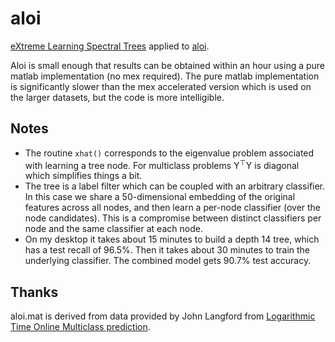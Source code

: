 aloi
==========
[eXtreme Learning Spectral Trees](http://arxiv.org/abs/1511.03260) applied to [aloi](http://aloi.science.uva.nl/).

Aloi is small enough that results can be obtained within an hour using a 
pure matlab implementation (no mex required).  The pure matlab implementation
is significantly slower than the mex accelerated version which is used on
the larger datasets, but the code is more intelligible.

Notes
----------

  * The routine `xhat()` corresponds to the eigenvalue problem associated with learning a tree node.  For multiclass problems Y<sup>&#x22A4;</sup>Y is diagonal which simplifies things a bit.
  * The tree is a label filter which can be coupled with an arbitrary classifier.  In this case we share a 50-dimensional embedding of the original features across all nodes, and then learn a per-node classifier (over the node candidates).  This is a compromise between distinct classifiers per node and the same classifier at each node.
  * On my desktop it takes about 15 minutes to build a depth 14 tree, which has a test recall of 96.5%.  Then it takes about 30 minutes to train the underlying classifier.  The combined model gets 90.7% test accuracy.

Thanks
----------
aloi.mat is derived from data provided by John Langford from [Logarithmic Time Online Multiclass prediction](http://arxiv.org/abs/1406.1822).
